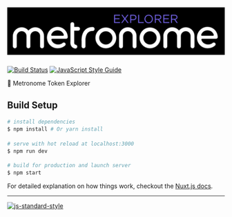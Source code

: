 <h1 align="center">
  <img src="./assets/img/logo-black.png" alt="Metronome Explorer">
</h1>

[![Build Status](https://travis-ci.com/MetronomeToken/metronome-explorer.svg?token=zFtwnjoHbEAEPUQyswR1&branch=master)](https://travis-ci.com/MetronomeToken/metronome-desktop-wallet)
[![JavaScript Style Guide](https://img.shields.io/badge/code_style-standard-brightgreen.svg)](https://standardjs.com)

🔎 Metronome Token Explorer

## Build Setup

``` bash
# install dependencies
$ npm install # Or yarn install

# serve with hot reload at localhost:3000
$ npm run dev

# build for production and launch server
$ npm start
```

For detailed explanation on how things work, checkout the [Nuxt.js docs](https://github.com/nuxt/nuxt.js).

---
[![js-standard-style](https://cdn.rawgit.com/standard/standard/master/badge.svg)](http://standardjs.com)
